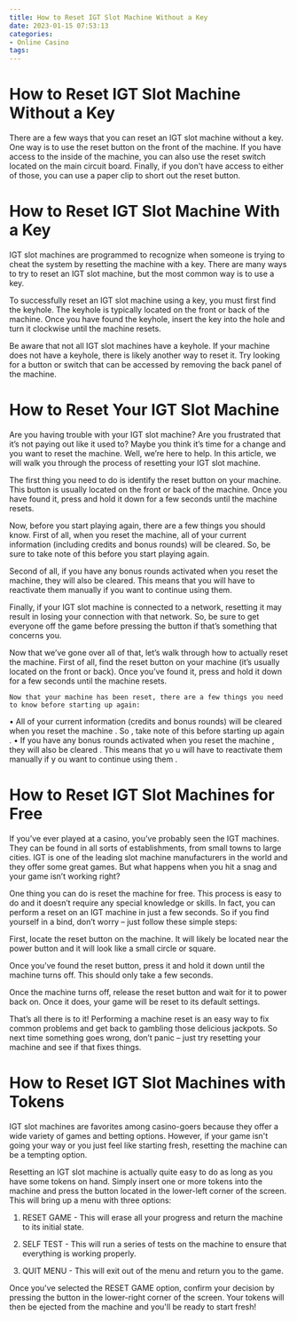 ```yaml
---
title: How to Reset IGT Slot Machine Without a Key 
date: 2023-01-15 07:53:13
categories:
- Online Casino
tags:
---
```



#  How to Reset IGT Slot Machine Without a Key 

There are a few ways that you can reset an IGT slot machine without a key. One way is to use the reset button on the front of the machine. If you have access to the inside of the machine, you can also use the reset switch located on the main circuit board. Finally, if you don't have access to either of those, you can use a paper clip to short out the reset button.

#  How to Reset IGT Slot Machine With a Key 

IGT slot machines are programmed to recognize when someone is trying to cheat the system by resetting the machine with a key. There are many ways to try to reset an IGT slot machine, but the most common way is to use a key.

To successfully reset an IGT slot machine using a key, you must first find the keyhole. The keyhole is typically located on the front or back of the machine. Once you have found the keyhole, insert the key into the hole and turn it clockwise until the machine resets.

Be aware that not all IGT slot machines have a keyhole. If your machine does not have a keyhole, there is likely another way to reset it. Try looking for a button or switch that can be accessed by removing the back panel of the machine.

#  How to Reset Your IGT Slot Machine 

Are you having trouble with your IGT slot machine? Are you frustrated that it’s not paying out like it used to? Maybe you think it’s time for a change and you want to reset the machine. Well, we’re here to help. In this article, we will walk you through the process of resetting your IGT slot machine.

The first thing you need to do is identify the reset button on your machine. This button is usually located on the front or back of the machine. Once you have found it, press and hold it down for a few seconds until the machine resets.

Now, before you start playing again, there are a few things you should know. First of all, when you reset the machine, all of your current information (including credits and bonus rounds) will be cleared. So, be sure to take note of this before you start playing again.

Second of all, if you have any bonus rounds activated when you reset the machine, they will also be cleared. This means that you will have to reactivate them manually if you want to continue using them.

Finally, if your IGT slot machine is connected to a network, resetting it may result in losing your connection with that network. So, be sure to get everyone off the game before pressing the button if that’s something that concerns you.

Now that we’ve gone over all of that, let’s walk through how to actually reset the machine. First of all, find the reset button on your machine (it’s usually located on the front or back). Once you’ve found it, press and hold it down for a few seconds until the machine resets.


    Now that your machine has been reset, there are a few things you need to know before starting up again:    

   • All of your current information (credits and bonus rounds) will be cleared when you reset the machine . So , take note of this before starting up again . 
• If you have any bonus rounds activated when you reset the machine , they will also be cleared . This means that yo u will have to reactivate them manually if y ou want to continue using them .

#  How to Reset IGT Slot Machines for Free 

If you’ve ever played at a casino, you’ve probably seen the IGT machines. They can be found in all sorts of establishments, from small towns to large cities. IGT is one of the leading slot machine manufacturers in the world and they offer some great games. But what happens when you hit a snag and your game isn’t working right?

One thing you can do is reset the machine for free. This process is easy to do and it doesn’t require any special knowledge or skills. In fact, you can perform a reset on an IGT machine in just a few seconds. So if you find yourself in a bind, don’t worry – just follow these simple steps:

First, locate the reset button on the machine. It will likely be located near the power button and it will look like a small circle or square.

Once you’ve found the reset button, press it and hold it down until the machine turns off. This should only take a few seconds.

Once the machine turns off, release the reset button and wait for it to power back on. Once it does, your game will be reset to its default settings.

That’s all there is to it! Performing a machine reset is an easy way to fix common problems and get back to gambling those delicious jackpots. So next time something goes wrong, don’t panic – just try resetting your machine and see if that fixes things.

#  How to Reset IGT Slot Machines with Tokens

IGT slot machines are favorites among casino-goers because they offer a wide variety of games and betting options. However, if your game isn't going your way or you just feel like starting fresh, resetting the machine can be a tempting option.

Resetting an IGT slot machine is actually quite easy to do as long as you have some tokens on hand. Simply insert one or more tokens into the machine and press the button located in the lower-left corner of the screen. This will bring up a menu with three options:

1) RESET GAME - This will erase all your progress and return the machine to its initial state.

2) SELF TEST - This will run a series of tests on the machine to ensure that everything is working properly.

3) QUIT MENU - This will exit out of the menu and return you to the game.

Once you've selected the RESET GAME option, confirm your decision by pressing the button in the lower-right corner of the screen. Your tokens will then be ejected from the machine and you'll be ready to start fresh!